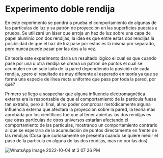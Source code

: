 # Experimento doble rendija
En este experimento se pondrá a prueba el comportamiento de algunas de las partículas de luz y su patrón de proyección en las superficies puestas a prueba.
Se utilizará un láser que arroja un haz de luz sobre una capa de papel aluminio con dos rendijas, la idea es que entre estas dos rendijas la posibilidad de que el haz de luz pase por estas es la misma por separado, pero nunca puede pasar por las dos a la vez.

En teoría este experimento daría un resultado lógico el cual es que cuando pase por una u otra rendija se creara un patrón de puntos el cual se acumulen en un solo lado de la pared dependiendo la posición de cada rendija, ¿pero el resultado es muy diferente al esperado en teoría ya que se forma una especie de línea recta uniforme que pasa por toda la pared, por qué?

Primero se llego a sospechar que alguna influencia electromagnética externa era la responsable de que el comportamiento de la partícula fuese tan extraño, pero al final, al no poder comprobar metódicamente alguna influencia externa que afectara la proyección sobre la pared, la teoría mas aprobada por los científicos fue que al tener abiertas las dos rendijas es que otras partículas de otros universos estarían afectando el comportamiento de las partículas, mostrando un comportamiento contrario al que se esperaría de la acumulación de puntos directamente en frente de las rendijas (Cosa que curiosamente se presenta cuando se quiere medir el paso de la partícula en alguna de las dos rendijas, mas no por las dos).

![WhatsApp Image 2022-10-04 at 3 07 26 PM](https://user-images.githubusercontent.com/112003191/193966322-edad3132-f91d-4d76-9a7b-46836787afd1.jpeg)
